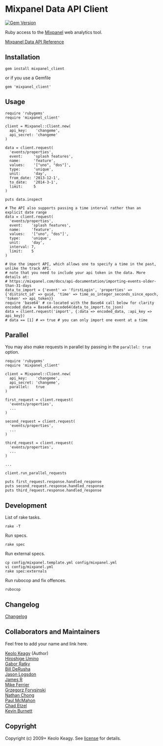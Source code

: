 # Mixpanel Data API Client

[![Gem Version](https://badge.fury.io/rb/mixpanel_client.png)](http://badge.fury.io/rb/mixpanel_client)

Ruby access to the [Mixpanel](http://mixpanel.com/) web analytics tool.

[Mixpanel Data API Reference](https://mixpanel.com/docs/api-documentation/data-export-api)

## Installation

    gem install mixpanel_client

or if you use a Gemfile

    gem 'mixpanel_client'

## Usage

    require 'rubygems'
    require 'mixpanel_client'

    client = Mixpanel::Client.new(
      api_key:    'changeme', 
      api_secret: 'changeme'
    )

    data = client.request(
      'events/properties',
      event:     'splash features',
      name:      'feature',
      values:    '["uno", "dos"]',
      type:      'unique',
      unit:      'day',
      from_date: '2013-12-1',
      to_date:   '2014-3-1',
      limit:     5
    )

    puts data.inspect

    # The API also supports passing a time interval rather than an explicit date range
    data = client.request(
      'events/properties',
      event:    'splash features',
      name:     'feature',
      values:   '["uno", "dos"]',
      type:     'unique',
      unit:     'day',
      interval: 7,
      limit:    5
    )

    # Use the import API, which allows one to specify a time in the past, unlike the track API.
    # note that you need to include your api token in the data. More details at:
    # https://mixpanel.com/docs/api-documentation/importing-events-older-than-31-days
    data_to_import = {'event' => 'firstLogin', 'properties' => {'distinct_id' => guid, 'time' => time_as_integer_seconds_since_epoch, 'token' => api_token}}
    require 'base64' # co-located with the Base64 call below for clarity
    encoded_data = Base64.encode64(data_to_import.to_json)
    data = client.request('import', {:data => encoded_data, :api_key => api_key})
    # data == [1] # => true # you can only import one event at a time

## Parallel

You may also make requests in parallel by passing in the `parallel: true` option.

    require 'rubygems'
    require 'mixpanel_client'

    client = Mixpanel::Client.new(
      api_key:    'changeme', 
      api_secret: 'changeme',
      parallel:   true
    )

    first_request = client.request(
      'events/properties',
      ...
    )

    second_request = client.request(
      'events/properties',
      ...
    )

    third_request = client.request(
      'events/properties',
      ...
    )

    ...
    
    client.run_parallel_requests
    
    puts first_request.response.handled_response
    puts second_request.response.handled_response
    puts third_request.response.handled_response    
    

## Development
List of rake tasks.

    rake -T

Run specs.

    rake spec

Run external specs.

    cp config/mixpanel.template.yml config/mixpanel.yml
    vi config/mixpanel.yml
    rake spec:externals

Run rubocop and fix offences.

    rubocop


## Changelog
[Changelog](changelog.md)


## Collaborators and Maintainers
Feel free to add your name and link here.

[Keolo Keagy](http://github.com/keolo) (Author)  
[Hiroshige Umino](https://github.com/yaotti)  
[Gabor Ratky](https://github.com/rgabo)  
[Bill DeRusha](https://github.com/bderusha)  
[Jason Logsdon](https://github.com/jasonlogsdon)  
[James R](https://github.com/Cev)  
[Mike Ferrier](http://github.com/mferrier)  
[Grzegorz Forysinski](http://github.com/railwaymen)  
[Nathan Chong](http://github.com/paramaw)  
[Paul McMahon](http://github.com/pwim)  
[Chad Etzel](http://github.com/jazzychad)  
[Kevin Burnett](http://github.com/burnettk)  

## Copyright

Copyright (c) 2009+ Keolo Keagy. See [license](license) for details.
